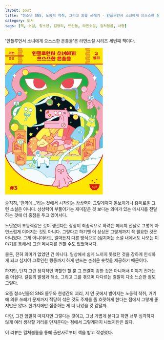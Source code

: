 ```yaml
---
layout: post
title: "청소년 SNS, 노동력 착취, 그리고 의류 쓰레기 - 인플루언서 소녀에게 으스스한 은총을"
category: 도서
tags: [책, 소설, 청소년, 김영리, 뜨인돌, 라면소설, 컬처블룸, 서평]
---
```


'인플루언서 소녀에게 으스스한 은총을'은
라면소설 시리즈 세번째 책이다.

![표지](/images/book/a-spooky-grace-to-the-influencer-girl-book.jpg)

솔직히, '만약에...'라는 것에서 시작되는 상상력이 그렇게까지 돋보이거나 흥미로운 그런 소설은 아니다.
상상력이 부풀어가는 재미같은 것 보다는
의미가 있는 메시지를 전달하는 것에 더 중점을 두고 있어서다.

느닷없이 초능력같은 것이 생긴다는 상상이
최종적으로 하려는 메시지 전달로 그렇게 자연스럽게 이어지는 것도 아니다.
그렇다고 하기엔 이 상상은 그렇게까지 꼭 필요한 것은 아니었다.
그게 아니더라도, 얼마든지 다른 방식으로 (심지어는 소설 내에서도 나오는 이야기를 통해서) 그런 메시지를 전할 수도 있었어서다.

물론, 전혀 의미가 없었던 건 아니다.
일상에서 쉽게 느끼지 못했던 것을 강하게 인식하게 되고
심지어 그로인한 행동까지 하게 만드는
손쉬운 숏컷을 제공하기 때문이다.

하지만, 단지 그런 장치적인 역할만 할 뿐
그 연결이 강한 것은 아니어서 이야기 전개는 좀 아쉽다.
갈등의 발생과 해소, 그리고 그를 겪으며 다다르는 결말이 다소 느슨한 점도 그렇다.

요즘 청소년들의 SNS 몰두와 현생간의 괴리,
저 먼 곳에서 벌어지는 노동력 착취,
거기에 의류 쓰레기 문제까지 적당히 섞은 것도
주제를 좀 흐릿하게 한다는 점에서 그렇게 좋지만은 않다.
한가지에만 집중하는 게 더 나았을 것 같달까.

다만, 그건 엄밀히 따지자면 그렇다는 것이고,
그냥 가볍게 본다고 하면
너무 심각하지 않게 여러 생각할 거리를 던져준다는 점에서
그렇게까지 나쁘지만은 않다.



<div class="im im-info">
이 리뷰는 컬처블룸을 통해 출판사로부터 책을 받고 작성했다.
</div>

